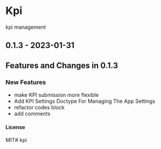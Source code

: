 # Kpi

kpi management

## 0.1.3 - 2023-01-31

## Features and Changes in 0.1.3

### New Features

- make KPI submission more flexible
- Add KPI Settings Doctype For Managing The App Settings
- refactor codes block
- add comments

#### License

MIT# kpi
